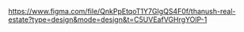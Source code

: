 https://www.figma.com/file/QnkPpEtqoT1Y7GIgQS4F0f/thanush-real-estate?type=design&mode=design&t=C5UVEafVGHrgYOlP-1
